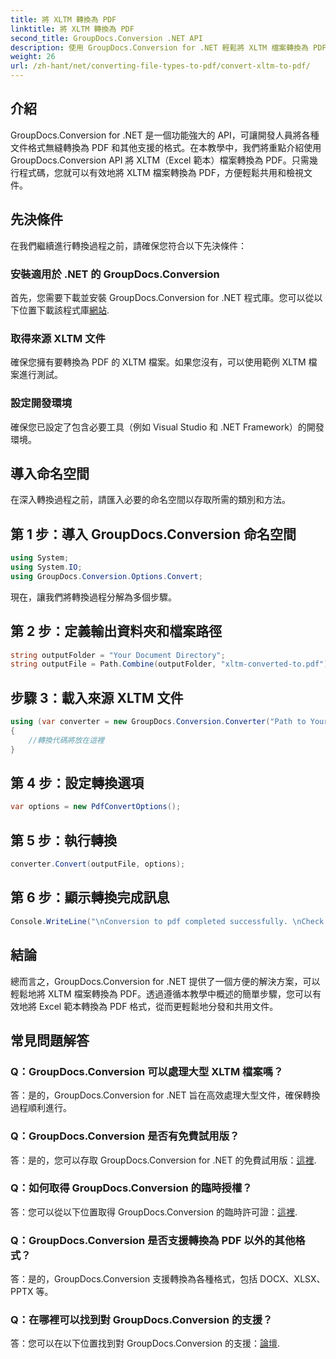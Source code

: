 ```yaml
---
title: 將 XLTM 轉換為 PDF
linktitle: 將 XLTM 轉換為 PDF
second_title: GroupDocs.Conversion .NET API
description: 使用 GroupDocs.Conversion for .NET 輕鬆將 XLTM 檔案轉換為 PDF。簡化您的文件轉換過程。
weight: 26
url: /zh-hant/net/converting-file-types-to-pdf/convert-xltm-to-pdf/
---
```

## 介紹
GroupDocs.Conversion for .NET 是一個功能強大的 API，可讓開發人員將各種文件格式無縫轉換為 PDF 和其他支援的格式。在本教學中，我們將重點介紹使用 GroupDocs.Conversion API 將 XLTM（Excel 範本）檔案轉換為 PDF。只需幾行程式碼，您就可以有效地將 XLTM 檔案轉換為 PDF，方便輕鬆共用和檢視文件。
## 先決條件
在我們繼續進行轉換過程之前，請確保您符合以下先決條件：
### 安裝適用於 .NET 的 GroupDocs.Conversion
首先，您需要下載並安裝 GroupDocs.Conversion for .NET 程式庫。您可以從以下位置下載該程式庫[網站](https://releases.groupdocs.com/conversion/net/).
### 取得來源 XLTM 文件
確保您擁有要轉換為 PDF 的 XLTM 檔案。如果您沒有，可以使用範例 XLTM 檔案進行測試。
### 設定開發環境
確保您已設定了包含必要工具（例如 Visual Studio 和 .NET Framework）的開發環境。

## 導入命名空間
在深入轉換過程之前，請匯入必要的命名空間以存取所需的類別和方法。
## 第 1 步：導入 GroupDocs.Conversion 命名空間
```csharp
using System;
using System.IO;
using GroupDocs.Conversion.Options.Convert;
```

現在，讓我們將轉換過程分解為多個步驟。
## 第 2 步：定義輸出資料夾和檔案路徑
```csharp
string outputFolder = "Your Document Directory";
string outputFile = Path.Combine(outputFolder, "xltm-converted-to.pdf");
```
## 步驟 3：載入來源 XLTM 文件
```csharp
using (var converter = new GroupDocs.Conversion.Converter("Path to Your XLTM File"))
{
    //轉換代碼將放在這裡
}
```
## 第 4 步：設定轉換選項
```csharp
var options = new PdfConvertOptions();
```
## 第 5 步：執行轉換
```csharp
converter.Convert(outputFile, options);
```
## 第 6 步：顯示轉換完成訊息
```csharp
Console.WriteLine("\nConversion to pdf completed successfully. \nCheck output in {0}", outputFolder);
```

## 結論
總而言之，GroupDocs.Conversion for .NET 提供了一個方便的解決方案，可以輕鬆地將 XLTM 檔案轉換為 PDF。透過遵循本教學中概述的簡單步驟，您可以有效地將 Excel 範本轉換為 PDF 格式，從而更輕鬆地分發和共用文件。
## 常見問題解答
### Q：GroupDocs.Conversion 可以處理大型 XLTM 檔案嗎？
答：是的，GroupDocs.Conversion for .NET 旨在高效處理大型文件，確保轉換過程順利進行。
### Q：GroupDocs.Conversion 是否有免費試用版？
答：是的，您可以存取 GroupDocs.Conversion for .NET 的免費試用版：[這裡](https://releases.groupdocs.com/).
### Q：如何取得 GroupDocs.Conversion 的臨時授權？
答：您可以從以下位置取得 GroupDocs.Conversion 的臨時許可證：[這裡](https://purchase.groupdocs.com/temporary-license/).
### Q：GroupDocs.Conversion 是否支援轉換為 PDF 以外的其他格式？
答：是的，GroupDocs.Conversion 支援轉換為各種格式，包括 DOCX、XLSX、PPTX 等。
### Q：在哪裡可以找到對 GroupDocs.Conversion 的支援？
答：您可以在以下位置找到對 GroupDocs.Conversion 的支援：[論壇](https://forum.groupdocs.com/c/conversion/11).